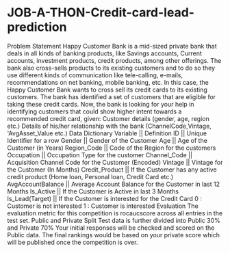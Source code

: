 # JOB-A-THON-Credit-card-lead-prediction
Problem Statement Happy Customer Bank is a mid-sized private bank that deals in all kinds of banking products, like Savings accounts, Current accounts, investment products, credit products, among other offerings.  The bank also cross-sells products to its existing customers and to do so they use different kinds of communication like tele-calling, e-mails, recommendations on net banking, mobile banking, etc.  In this case, the Happy Customer Bank wants to cross sell its credit cards to its existing customers. The bank has identified a set of customers that are eligible for taking these credit cards.  Now, the bank is looking for your help in identifying customers that could show higher intent towards a recommended credit card, given:  Customer details (gender, age, region etc.) Details of his/her relationship with the bank (ChannelCode,Vintage, 'AvgAsset_Value etc.)  Data Dictionary Variable || Definition  ID || Unique Identifier for a row  Gender || Gender of the Customer  Age || Age of the Customer (in Years)  Region_Code || Code of the Region for the customers  Occupation || Occupation Type for the customer  Channel_Code || Acquisition Channel Code for the Customer (Encoded)  Vintage || Vintage for the Customer (In Months)  Credit_Product || If the Customer has any active credit product (Home loan, Personal loan, Credit Card etc.)  AvgAccountBalance || Average Account Balance for the Customer in last 12 Months  Is_Active || If the Customer is Active in last 3 Months  Is_Lead(Target) || If the Customer is interested for the Credit Card  0 : Customer is not interested  1 : Customer is interested  Evaluation The evaluation metric for this competition is rocaucscore across all entries in the test set.  Public and Private Split Test data is further divided into Public 30% and Private 70%  Your initial responses will be checked and scored on the Public data. The final rankings would be based on your private score which will be published once the competition is over.
